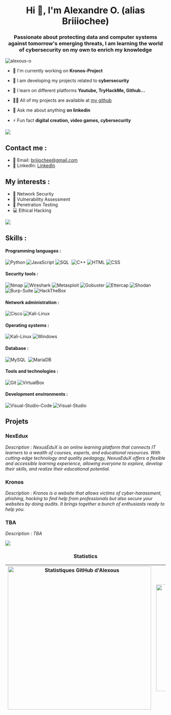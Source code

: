 <h1 align="center">Hi 👋, I'm Alexandre O. (alias Briiiochee)</h1>
<h3 align="center">Passionate about protecting data and computer systems against tomorrow's emerging threats, I am learning the world of cybersecurity on my own to enrich my knowledge</h3>
<p align="left"> <img src="https://komarev.com/ghpvc/?username=alexous-o&label=Profile%20views&color=0e75b6&style=flat" alt="alexous-o" /> </p>


- 🔭 I'm currently working on **Kronos-Project**

- 🌱 I am developing my projects related to **cybersecurity**

- 🤝 I learn on different platforms **Youtube, TryHackMe, Github...**

- 👨‍💻 All of my projects are available at [my github](https://github.com/Alexous-O)

- 💬 Ask me about anything **on linkedin**

- ⚡ Fun fact **digital creation, video games, cybersecurity**

<img src="https://user-images.githubusercontent.com/73097560/115834477-dbab4500-a447-11eb-908a-139a6edaec5c.gif"><h3 align="center"></h3>

## Contact me :

- 📧 Email: briiiochee@gmail.com
- 💼 LinkedIn: [LinkedIn](https://www.linkedin.com/in/alexandre-olivier-1a87b3260/)


## My interests :

- :satellite: Network Security
- :closed_lock_with_key: Vulnerability Assessment
- :triangular_flag_on_post: Penetration Testing
- :computer: Ethical Hacking

<img src="https://user-images.githubusercontent.com/73097560/115834477-dbab4500-a447-11eb-908a-139a6edaec5c.gif"><h3 align="center"></h3>

## Skills :

#### Programming languages :
![Python](https://img.shields.io/badge/Python-FFD43B?style=for-the-badge&logo=python&logoColor=blue)
![JavaScript](https://img.shields.io/badge/JavaScript-323330?style=for-the-badge&logo=javascript&logoColor=F7DF1E)
![SQL](https://img.shields.io/badge/SQL-316192?style=for-the-badge&logo=postgresql&logoColor=white)&nbsp;
![C++](https://img.shields.io/badge/C%2B%2B-00599C?style=for-the-badge&logo=c%2B%2B&logoColor=white)
![HTML](https://img.shields.io/badge/HTML-E34F26?style=for-the-badge&logo=html5&logoColor=white)
![CSS](https://img.shields.io/badge/CSS3-1572B6?style=for-the-badge&logo=css3&logoColor=white)

#### Security tools :
![Nmap](https://img.shields.io/badge/Nmap-0A0A0A?style=for-the-badge&logo=nmap&logoColor=white)
![Wireshark](https://img.shields.io/badge/Wireshark-1679A7?style=for-the-badge&logo=wireshark&logoColor=white)
![Metasploit](https://img.shields.io/badge/Metasploit-049C9C?style=for-the-badge&logo=metasploit&logoColor=white)
![Gobuster](https://img.shields.io/badge/Gobuster-000000?style=for-the-badge&logo=gnu-bash&logoColor=white)
![Ettercap](https://img.shields.io/badge/Ettercap-000000?style=for-the-badge&logo=ettercap&logoColor=white)
![Shodan](https://img.shields.io/badge/Shodan-000000?style=for-the-badge&logo=shodan&logoColor=white)
![Burp-Suite](https://img.shields.io/badge/Burp_Suite-FF6600?style=for-the-badge&logo=burp-suite&logoColor=white)
![HackTheBox](https://img.shields.io/badge/HackTheBox-111927?style=for-the-badge&logo=Hack%20The%20Box&logoColor=9FEF00)

#### Network administration :
![Cisco](https://img.shields.io/badge/Cisco-1BA0D7?style=for-the-badge&logo=cisco&logoColor=white)
![Kali-Linux](https://img.shields.io/badge/Kali_Linux-557C94?style=for-the-badge&logo=linux&logoColor=white)

#### Operating systems :
![Kali-Linux](https://img.shields.io/badge/Kali_Linux-557C94?style=for-the-badge&logo=linux&logoColor=white)
![Windows](https://img.shields.io/badge/Windows-0078D6?style=for-the-badge&logo=windows&logoColor=white)

#### Database :
![MySQL](https://img.shields.io/badge/MySQL-00000F?style=for-the-badge&logo=mysql&logoColor=white)&nbsp;
![MariaDB](https://img.shields.io/badge/MariaDB-003545?style=for-the-badge&logo=mariadb&logoColor=white)

#### Tools and technologies :
![Git](https://img.shields.io/badge/Git-F05032?style=for-the-badge&logo=git&logoColor=white)
![VirtualBox](https://img.shields.io/badge/VirtualBox-183A61?style=for-the-badge&logo=virtualbox&logoColor=white)

#### Development environments :
![Visual-Studio-Code](https://img.shields.io/badge/Visual_Studio_Code-007ACC?style=for-the-badge&logo=visual-studio-code&logoColor=white)
![Visual-Studio](https://img.shields.io/badge/Visual_Studio-5C2D91?style=for-the-badge&logo=visual%20studio&logoColor=white)


## Projets
### NexEdux
*Description : NexusEduX is an online learning platform that connects IT learners to a wealth of courses, experts, and educational resources. With cutting-edge technology and quality pedagogy, NexusEduX offers a flexible and accessible learning experience, allowing everyone to explore, develop their skills, and realize their educational potential.*

### Kronos
*Description : Kronos is a website that allows victims of cyber-harassment, phishing, hacking to find help from professionals but also secure your websites by doing audits. It brings together a bunch of enthusiasts ready to help you.*

### TBA
*Description : TBA*


<img src="https://user-images.githubusercontent.com/73097560/115834477-dbab4500-a447-11eb-908a-139a6edaec5c.gif"><h3 align="center">Statistics</h3>

| <a href="https://github-readme-stats.vercel.app/api?username=alexous-o&show_icons=true&include_all_commits=true&theme=radical&hide_border=true"><img align="center" src="https://github-readme-stats.vercel.app/api?username=alexous-o&show_icons=true&include_all_commits=true&theme=radical&hide_border=true" alt="Statistiques GitHub d'Alexous" width="450"/></a> | <a href="https://github-readme-stats.vercel.app/api/top-langs/?username=alexous-o&layout=compact&theme=radical&hide_border=true"><img align="center" src="https://github-readme-stats.vercel.app/api/top-langs/?username=alexous-o&layout=compact&theme=radical&hide_border=true" alt="Langages les plus utilisés" width="335"/></a> |
| ------------- | ------------- |
